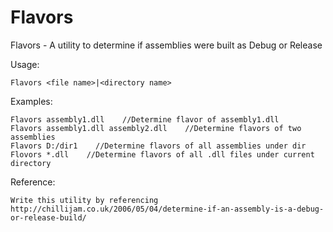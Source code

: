 Flavors
=======

Flavors - A utility to determine if assemblies were built as Debug or Release

Usage:

    Flavors <file name>|<directory name>
Examples:

    Flavors assembly1.dll    //Determine flavor of assembly1.dll
    Flavors assembly1.dll assembly2.dll    //Determine flavors of two assemblies
    Flavors D:/dir1    //Determine flavors of all assemblies under dir
    Flovors *.dll    //Determine flavors of all .dll files under current directory
    

Reference:

    Write this utility by referencing http://chillijam.co.uk/2006/05/04/determine-if-an-assembly-is-a-debug-or-release-build/ 

